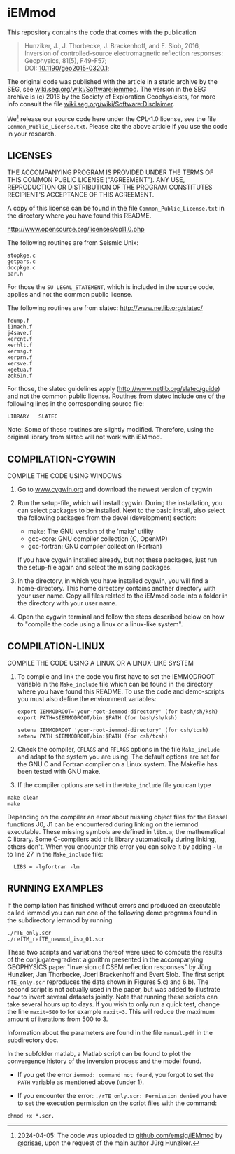 # iEMmod

This repository contains the code that comes with the publication

> Hunziker, J., J. Thorbecke, J. Brackenhoff, and E. Slob, 2016,  
> Inversion of controlled-source electromagnetic reflection responses:  
> Geophysics, 81(5), F49-F57;  
> DOI: [10.1190/geo2015-0320.1](https://doi.org/10.1190/geo2015-0320.1);  

The original code was published with the article in a static archive by the SEG, see [wiki.seg.org/wiki/Software:iemmod](https://wiki.seg.org/wiki/Software:iemmod). The version in the SEG archive is (c) 2016 by the Society of Exploration Geophysicists, for more info consult the file [wiki.seg.org/wiki/Software:Disclaimer](https://wiki.seg.org/wiki/Software:Disclaimer).

We[^1] release our source code here under the CPL-1.0 license, see the file `Common_Public_License.txt`. Please cite the above article if you use the code in your research.



## LICENSES

THE ACCOMPANYING PROGRAM IS PROVIDED UNDER THE TERMS OF THIS COMMON PUBLIC LICENSE ("AGREEMENT"). ANY USE, REPRODUCTION OR DISTRIBUTION OF THE PROGRAM CONSTITUTES RECIPIENT'S ACCEPTANCE OF THIS AGREEMENT.

A copy of this license can be found in the file `Common_Public_License.txt` in the directory where you have found this README.

http://www.opensource.org/licenses/cpl1.0.php

The following routines are from Seismic Unix:

```
atopkge.c
getpars.c
docpkge.c
par.h
```

For those the `SU LEGAL_STATEMENT`, which is included in the source code, applies and not the common public license. 

The following routines are from slatec: http://www.netlib.org/slatec/

```
fdump.f
i1mach.f
j4save.f
xercnt.f
xerhlt.f
xermsg.f
xerprn.f
xersve.f
xgetua.f
zqk61n.f
```

For those, the slatec guidelines apply (http://www.netlib.org/slatec/guide) and not the common public license. Routines from slatec include one of the following lines in the corresponding source file: 
```
LIBRARY   SLATEC
```

Note: Some of these routines are slightly modified. Therefore, using the original library from slatec will not work with iEMmod.


## COMPILATION-CYGWIN

COMPILE THE CODE USING WINDOWS

1. Go to www.cygwin.org and download the newest version of cygwin

2. Run the setup-file, which will install cygwin. During the installation, you can select packages to be installed. Next to the basic install, also select the following packages from the devel (development) section:

   - make: The GNU version of the 'make' utility
   - gcc-core: GNU compiler collection (C, OpenMP)
   - gcc-fortran: GNU compiler collection (Fortran)

   If you have cygwin installed already, but not these packages, just run the setup-file again and select the missing packages. 

3. In the directory, in which you have installed cygwin, you will find a home-directory. This home directory contains another directory with your user name. Copy all files related to the iEMmod code into a folder in the directory with your user name. 

4. Open the cygwin terminal and follow the steps described below on how to "compile the code using a linux or a linux-like system".


## COMPILATION-LINUX

COMPILE THE CODE USING A LINUX OR A LINUX-LIKE SYSTEM

1. To compile and link the code you first have to set the IEMMODROOT variable in the `Make_include` file which can be found in the directory where you have found this README. To use the code and demo-scripts you must also define the environment variables:

   ```
   export IEMMODROOT='your-root-iemmod-directory' (for bash/sh/ksh)
   export PATH=$IEMMODROOT/bin:$PATH (for bash/sh/ksh)
   
   setenv IEMMODROOT 'your-root-iemmod-directory' (for csh/tcsh)
   setenv PATH $IEMMODROOT/bin:$PATH (for csh/tcsh)
   ```

2. Check the compiler, `CFLAGS` and `FFLAGS` options in the file `Make_include` and adapt to the system you are using. The default options are set for the GNU C and Fortran compiler on a Linux system. The Makefile has been tested with GNU make.

3. If the compiler options are set in the `Make_include` file you can type 

```
make clean
make
```

Depending on the compiler an error about missing object files for the Bessel functions J0, J1 can be encountered during linking on the iemmod executable. These missing symbols are defined in `libm.a`; the mathematical C library. Some C-compilers add this library automatically during linking, others don't.  When you encounter this error you can solve it by adding `-lm` to line 27 in the `Make_include` file: 

```
  LIBS = -lgfortran -lm
```

## RUNNING EXAMPLES

If the compilation has finished without errors and produced an executable called iemmod you can run one of the following demo programs found in the subdirectory iemmod by running 

```
./rTE_only.scr
./refTM_refTE_newmod_iso_01.scr
```

These two scripts and variations thereof were used to compute the results of the conjugate-gradient algorithm presented in the accompanying GEOPHYSICS paper "Inversion of CSEM reflection responses" by Jürg Hunziker, Jan Thorbecke, Joeri Brackenhoff and Evert Slob. The first script `rTE_only.scr` reproduces the data shown in Figures 5.c) and 6.b). The second script is not actually used in the paper, but was added to illustrate how to invert several datasets jointly. Note that running these scripts can take several hours up to days. If you wish to only run a quick test, change the line `maxit=500` to for example `maxit=3`. This will reduce the maximum amount of iterations from 500 to 3. 

Information about the parameters are found in the file `manual.pdf` in the subdirectory doc. 

In the subfolder matlab, a Matlab script can be found to plot the convergence history of the inversion process and the model found. 

- If you get the error `iemmod: command not found`, you forgot to set the `PATH` variable as mentioned above (under 1). 

- If you encounter the error: `./rTE_only.scr: Permission denied` you have to set the execution permission on the script files with the command:

```
chmod +x *.scr.
```

[^1]: 2024-04-05: The code was uploaded to
  [github.com/emsig/iEMmod](https://github.com/emsig/iEMmod) by
  [@prisae](https://github.com/prisae),
  upon the request of the main author Jürg Hunziker.
